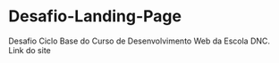 # Desafio-Landing-Page
Desafio Ciclo Base  do Curso de Desenvolvimento Web da Escola DNC.<br>
Link do site <a href="https://desafiobasealceu.netlify.app"></a>
